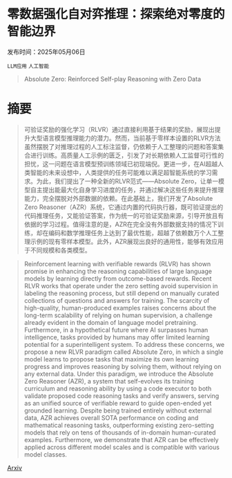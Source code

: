 # 零数据强化自对弈推理：探索绝对零度的智能边界

发布时间：2025年05月06日

`LLM应用` `人工智能`

> Absolute Zero: Reinforced Self-play Reasoning with Zero Data

# 摘要

> 可验证奖励的强化学习（RLVR）通过直接利用基于结果的奖励，展现出提升大型语言模型推理能力的潜力。然而，当前基于零样本设置的RLVR方法虽然摆脱了对推理过程的人工标注监督，仍依赖于人工整理的问题和答案集合进行训练。高质量人工示例的匮乏，引发了对长期依赖人工监督可行性的担忧，这一问题在语言模型预训练领域已初现端倪。更进一步，在AI超越人类智能的未来设想中，人类提供的任务可能难以满足超智能系统的学习需求。为此，我们提出了一种全新的RLVR范式——Absolute Zero，让单一模型自主提出能最大化自身学习进度的任务，并通过解决这些任务来提升推理能力，完全摆脱对外部数据的依赖。在此基础上，我们开发了Absolute Zero Reasoner（AZR）系统，它通过内置的代码执行器，既可验证提出的代码推理任务，又能验证答案，作为统一的可验证奖励来源，引导开放且有依据的学习过程。值得注意的是，AZR在完全没有外部数据支持的情况下训练，却在编码和数学推理任务上达到了最优性能，超越了依赖数万个人工整理示例的现有零样本模型。此外，AZR展现出良好的通用性，能够有效应用于不同规模和各类模型。

> Reinforcement learning with verifiable rewards (RLVR) has shown promise in enhancing the reasoning capabilities of large language models by learning directly from outcome-based rewards. Recent RLVR works that operate under the zero setting avoid supervision in labeling the reasoning process, but still depend on manually curated collections of questions and answers for training. The scarcity of high-quality, human-produced examples raises concerns about the long-term scalability of relying on human supervision, a challenge already evident in the domain of language model pretraining. Furthermore, in a hypothetical future where AI surpasses human intelligence, tasks provided by humans may offer limited learning potential for a superintelligent system. To address these concerns, we propose a new RLVR paradigm called Absolute Zero, in which a single model learns to propose tasks that maximize its own learning progress and improves reasoning by solving them, without relying on any external data. Under this paradigm, we introduce the Absolute Zero Reasoner (AZR), a system that self-evolves its training curriculum and reasoning ability by using a code executor to both validate proposed code reasoning tasks and verify answers, serving as an unified source of verifiable reward to guide open-ended yet grounded learning. Despite being trained entirely without external data, AZR achieves overall SOTA performance on coding and mathematical reasoning tasks, outperforming existing zero-setting models that rely on tens of thousands of in-domain human-curated examples. Furthermore, we demonstrate that AZR can be effectively applied across different model scales and is compatible with various model classes.

[Arxiv](https://arxiv.org/abs/2505.03335)